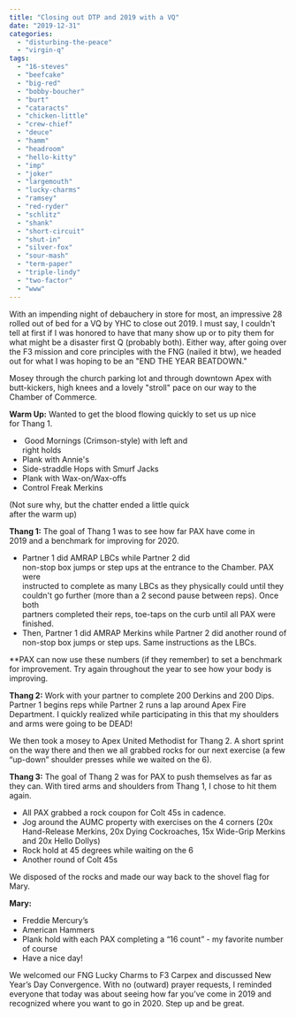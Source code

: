 ```yaml
---
title: "Closing out DTP and 2019 with a VQ"
date: "2019-12-31"
categories: 
  - "disturbing-the-peace"
  - "virgin-q"
tags: 
  - "16-steves"
  - "beefcake"
  - "big-red"
  - "bobby-boucher"
  - "burt"
  - "cataracts"
  - "chicken-little"
  - "crew-chief"
  - "deuce"
  - "hamm"
  - "headroom"
  - "hello-kitty"
  - "imp"
  - "joker"
  - "largemouth"
  - "lucky-charms"
  - "ramsey"
  - "red-ryder"
  - "schlitz"
  - "shank"
  - "short-circuit"
  - "shut-in"
  - "silver-fox"
  - "sour-mash"
  - "term-paper"
  - "triple-lindy"
  - "two-factor"
  - "www"
---
```


With an impending night of debauchery in store for most, an impressive 28 rolled out of bed for a VQ by YHC to close out 2019. I must say, I couldn't tell at first if I was honored to have that many show up or to pity them for what might be a disaster first Q (probably both). Either way, after going over the F3 mission and core principles with the FNG (nailed it btw), we headed out for what I was hoping to be an "END THE YEAR BEATDOWN."

Mosey through the church parking lot and through downtown Apex with butt-kickers, high knees and a lovely "stroll" pace on our way to the Chamber of Commerce.

**Warm Up:** Wanted to get the blood flowing quickly to set us up nice  
for Thang 1.

-  Good Mornings (Crimson-style) with left and  
    right holds
- Plank with Annie's
- Side-straddle Hops with Smurf Jacks
- Plank with Wax-on/Wax-offs
- Control Freak Merkins

(Not sure why, but the chatter ended a little quick  
after the warm up)

**Thang 1:** The goal of Thang 1 was to see how far PAX have come in  
2019 and a benchmark for improving for 2020.

- Partner 1 did AMRAP LBCs while Partner 2 did  
    non-stop box jumps or step ups at the entrance to the Chamber. PAX were  
    instructed to complete as many LBCs as they physically could until they  
    couldn't go further (more than a 2 second pause between reps). Once both  
    partners completed their reps, toe-taps on the curb until all PAX were  
    finished.
- Then, Partner 1 did AMRAP Merkins while Partner 2 did another round of non-stop box jumps or step ups. Same instructions as the LBCs.

\*\*PAX can now use these numbers (if they remember) to set a benchmark for improvement. Try again throughout the year to see how your body is improving.

**Thang 2:** Work with your partner to complete 200 Derkins and 200 Dips. Partner 1 begins reps while Partner 2 runs a lap around Apex Fire Department. I quickly realized while participating in this that my shoulders and arms were going to be DEAD!

We then took a mosey to Apex United Methodist for Thang 2. A short sprint on the way there and then we all grabbed rocks for our next exercise (a few “up-down” shoulder presses while we waited on the 6).

**Thang 3:** The goal of Thang 2 was for PAX to push themselves as far as they can. With tired arms and shoulders from Thang 1, I chose to hit them again.

- All PAX grabbed a rock coupon for Colt 45s in cadence.
- Jog around the AUMC property with exercises on the 4 corners (20x Hand-Release Merkins, 20x Dying Cockroaches, 15x Wide-Grip Merkins and 20x Hello Dollys)
- Rock hold at 45 degrees while waiting on the 6
- Another round of Colt 45s

We disposed of the rocks and made our way back to the shovel flag for Mary.

**Mary:**

- Freddie Mercury’s
- American Hammers
- Plank hold with each PAX completing a “16 count” - my favorite number of course
- Have a nice day!

We welcomed our FNG Lucky Charms to F3 Carpex and discussed New Year’s Day Convergence. With no (outward) prayer requests, I reminded everyone that today was about seeing how far you’ve come in 2019 and recognized where you want to go in 2020. Step up and be great.
